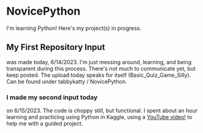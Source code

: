 # NovicePython
I'm learning Python! Here's my project(s) in progress.
## My First Repository Input
was made today, 6/14/2023. I'm just messing around, learning, and being transparent during this process.  There's not much to communicate yet, but keep posted. The upload today speaks for itself (Basic_Quiz_Game_Silly). Can be found under tabbykatty / NovicePython.  

### I made my second input today 
on 6/15/2023. The code is choppy still, but functional. I spent about an hour learning and practicing using Python in Kaggle, using a <a href="https://www.youtube.com/watch?v=DLn3jOsNRVE&t=1505s"> YouTube video!</a> to help me with a guided project. 

